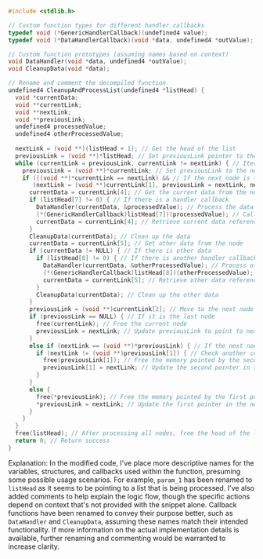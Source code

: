 ```c
#include <stdlib.h>

// Custom function types for different handler callbacks
typedef void (*GenericHandlerCallback)(undefined4 value);
typedef void (*DataHandlerCallback)(void *data, undefined4 *outValue);

// Custom function prototypes (assuming names based on context)
void DataHandler(void *data, undefined4 *outValue);
void CleanupData(void *data);

// Rename and comment the decompiled function
undefined4 CleanupAndProcessList(undefined4 *listHead) {
  void *currentData;
  void **currentLink;
  void **nextLink;
  void **previousLink;
  undefined4 processedValue;
  undefined4 otherProcessedValue;
  
  nextLink = (void **)(listHead + 1); // Get the head of the list
  previousLink = (void **)*listHead; // Set previousLink pointer to the start of the list
  while (currentLink = previousLink, currentLink != nextLink) { // Iterate over the list
    previousLink = (void **)*currentLink; // Set previousLink to the next node
    if (((void **)*currentLink == nextLink) && // If the next node is the last one
       (nextLink = (void **)currentLink[1], previousLink = nextLink, nextLink == nextLink)) {
      currentData = currentLink[4]; // Get the current data from the node
      if (listHead[7] != 0) { // If there is a handler callback
        DataHandler(currentData, &processedValue); // Process the data
        (*(GenericHandlerCallback)listHead[7])(processedValue); // Call the handler callback with the processed data
        currentData = currentLink[4]; // Retrieve current data reference again in case it was modified
      }
      CleanupData(currentData); // Clean up the data
      currentData = currentLink[5]; // Get other data from the node
      if (currentData != NULL) { // If there is other data
        if (listHead[8] != 0) { // If there is another handler callback
          DataHandler(currentData, &otherProcessedValue); // Process other data
          (*(GenericHandlerCallback)listHead[8])(otherProcessedValue); // Call the handler callback with the processed data
          currentData = currentLink[5]; // Retrieve other data reference again in case it was modified
        }
        CleanupData(currentData); // Clean up the other data
      }
      previousLink = (void **)currentLink[2]; // Move to the next node in the list
      if (previousLink == NULL) { // If it is the last node
        free(currentLink); // Free the current node
        previousLink = nextLink; // Update previousLink to point to nextLink (which is NULL here as we are at the end)
      }
      else if (nextLink == (void **)*previousLink) { // If the next node matches the next next-link
        if (nextLink != (void **)previousLink[1]) { // Check another condition on the next node to decide if it should be freed
          free(previousLink[1]); // Free the memory pointed by the second pointer in the next node
          previousLink[1] = nextLink; // Update the second pointer in the next node to the end of the list
        }
      }
      else {
        free(*previousLink); // Free the memory pointed by the first pointer in the next node
        *previousLink = nextLink; // Update the first pointer in the next node to the end of the list
      }
    }
  }
  free(listHead); // After processing all nodes, free the head of the list
  return 0; // Return success
}
```

Explanation: In the modified code, I've place more descriptive names for the variables, structures, and callbacks used within the function, presuming some possible usage scenarios. For example, `param_1` has been renamed to `listHead` as it seems to be pointing to a list that is being processed. I've also added comments to help explain the logic flow, though the specific actions depend on context that's not provided with the snippet alone. Callback functions have been renamed to convey their purpose better, such as `DataHandler` and `CleanupData`, assuming these names match their intended functionality. If more information on the actual implementation details is available, further renaming and commenting would be warranted to increase clarity.